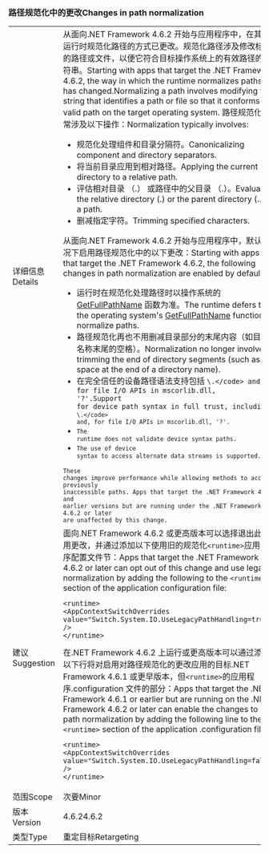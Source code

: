 ### <a name="changes-in-path-normalization"></a><span data-ttu-id="dbc0d-101">路径规范化中的更改</span><span class="sxs-lookup"><span data-stu-id="dbc0d-101">Changes in path normalization</span></span>

|   |   |
|---|---|
|<span data-ttu-id="dbc0d-102">详细信息</span><span class="sxs-lookup"><span data-stu-id="dbc0d-102">Details</span></span>|<span data-ttu-id="dbc0d-103">从面向.NET Framework 4.6.2 开始与应用程序中，在其中运行时规范化路径的方式已更改。规范化路径涉及修改标识的路径或文件，以便它符合目标操作系统上的有效路径的字符串。</span><span class="sxs-lookup"><span data-stu-id="dbc0d-103">Starting with apps that target the .NET Framework 4.6.2, the way in which the runtime normalizes paths has changed.Normalizing a path involves modifying the string that identifies a path or file so that it conforms to a valid path on the target operating system.</span></span> <span data-ttu-id="dbc0d-104">路径规范化通常涉及以下操作：</span><span class="sxs-lookup"><span data-stu-id="dbc0d-104">Normalization typically involves:</span></span><ul><li><span data-ttu-id="dbc0d-105">规范化处理组件和目录分隔符。</span><span class="sxs-lookup"><span data-stu-id="dbc0d-105">Canonicalizing component and directory separators.</span></span></li><li><span data-ttu-id="dbc0d-106">将当前目录应用到相对路径。</span><span class="sxs-lookup"><span data-stu-id="dbc0d-106">Applying the current directory to a relative path.</span></span></li><li><span data-ttu-id="dbc0d-107">评估相对目录 （.） 或路径中的父目录 （.）。</span><span class="sxs-lookup"><span data-stu-id="dbc0d-107">Evaluating the relative directory (.) or the parent directory (..) in a path.</span></span></li><li><span data-ttu-id="dbc0d-108">删减指定字符。</span><span class="sxs-lookup"><span data-stu-id="dbc0d-108">Trimming specified characters.</span></span></li></ul><span data-ttu-id="dbc0d-109">从面向.NET Framework 4.6.2 开始与应用程序中，默认情况下启用路径规范化中的以下更改：</span><span class="sxs-lookup"><span data-stu-id="dbc0d-109">Starting with apps that target the .NET Framework 4.6.2, the following changes in path normalization are enabled by default:</span></span><ul><li><span data-ttu-id="dbc0d-110">运行时在规范化处理路径时以操作系统的 [GetFullPathName](https://msdn.microsoft.com/library/windows/desktop/aa364963(v=vs.85).aspx) 函数为准。</span><span class="sxs-lookup"><span data-stu-id="dbc0d-110">The runtime defers to the operating system's [GetFullPathName](https://msdn.microsoft.com/library/windows/desktop/aa364963(v=vs.85).aspx) function to normalize paths.</span></span></li><li><span data-ttu-id="dbc0d-111">路径规范化再也不用删减目录部分的末尾内容（如目录名称末尾的空格）。</span><span class="sxs-lookup"><span data-stu-id="dbc0d-111">Normalization no longer involves trimming the end of directory segments (such as a space at the end of a directory name).</span></span></li><li><span data-ttu-id="dbc0d-112">在完全信任的设备路径语法支持包括 <code>\\.\</code> and, for file I/O APIs in mscorlib.dll, '\?'.</span><span class="sxs-lookup"><span data-stu-id="dbc0d-112">Support for device path syntax in full trust, including <code>\\.\</code> and, for file I/O APIs in mscorlib.dll, '\?'.</span></span></li><li>The runtime does not validate device syntax paths.</li><li>The use of device syntax to access alternate data streams is supported.</li></ul>These changes improve performance while allowing methods to access previously inaccessible paths. Apps that target the .NET Framework 4.6.1 and earlier versions but are running under the .NET Framework 4.6.2 or later are unaffected by this change.|
|<span data-ttu-id="dbc0d-113">建议</span><span class="sxs-lookup"><span data-stu-id="dbc0d-113">Suggestion</span></span>|<span data-ttu-id="dbc0d-114">面向.NET Framework 4.6.2 或更高版本可以选择退出此应用更改，并通过添加以下使用旧的规范化<code>&lt;runtime&gt;</code>应用程序配置文件节：</span><span class="sxs-lookup"><span data-stu-id="dbc0d-114">Apps that target the .NET Framework 4.6.2 or later can opt out of this change and use legacy normalization by adding the following to the <code>&lt;runtime&gt;</code> section of the application configuration file:</span></span><pre><code class="language-xml">&lt;runtime&gt;&#13;&#10;&lt;AppContextSwitchOverrides value=&quot;Switch.System.IO.UseLegacyPathHandling=true&quot; /&gt;&#13;&#10;&lt;/runtime&gt;&#13;&#10;</code></pre><span data-ttu-id="dbc0d-115">在.NET Framework 4.6.2 上运行或更高版本可以通过添加以下行将对启用对路径规范化的更改应用的目标.NET Framework 4.6.1 或更早版本，但<code>&lt;runtime&gt;</code>的应用程序.configuration 文件的部分：</span><span class="sxs-lookup"><span data-stu-id="dbc0d-115">Apps that target the .NET Framework 4.6.1 or earlier but are running on the .NET Framework 4.6.2 or later can enable the changes to path normalization by adding the following line to the <code>&lt;runtime&gt;</code> section of the application .configuration file:</span></span><pre><code class="language-xml">&lt;runtime&gt;&#13;&#10;&lt;AppContextSwitchOverrides value=&quot;Switch.System.IO.UseLegacyPathHandling=false&quot; /&gt;&#13;&#10;&lt;/runtime&gt;&#13;&#10;</code></pre>|
|<span data-ttu-id="dbc0d-116">范围</span><span class="sxs-lookup"><span data-stu-id="dbc0d-116">Scope</span></span>|<span data-ttu-id="dbc0d-117">次要</span><span class="sxs-lookup"><span data-stu-id="dbc0d-117">Minor</span></span>|
|<span data-ttu-id="dbc0d-118">版本</span><span class="sxs-lookup"><span data-stu-id="dbc0d-118">Version</span></span>|<span data-ttu-id="dbc0d-119">4.6.2</span><span class="sxs-lookup"><span data-stu-id="dbc0d-119">4.6.2</span></span>|
|<span data-ttu-id="dbc0d-120">类型</span><span class="sxs-lookup"><span data-stu-id="dbc0d-120">Type</span></span>|<span data-ttu-id="dbc0d-121">重定目标</span><span class="sxs-lookup"><span data-stu-id="dbc0d-121">Retargeting</span></span>|

